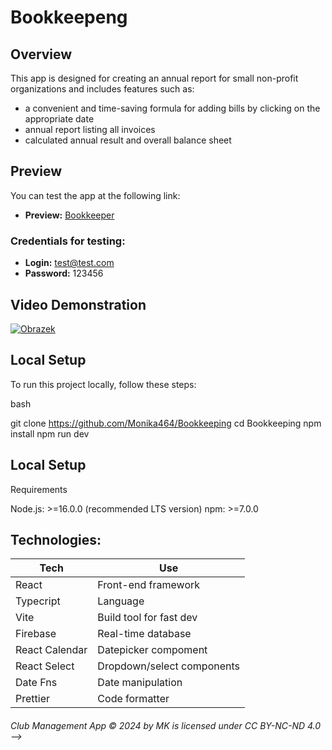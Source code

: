 # Bookkeepeng

## Overview

This app is designed for creating an annual report for small non-profit organizations and includes features such as:

- a convenient and time-saving formula for adding bills by clicking on the appropriate date
- annual report listing all invoices
- calculated annual result and overall balance sheet

## Preview

You can test the app at the following link:

- **Preview:** [Bookkeeper](https://virtual-bookkeeper-c1afd.web.app/)

### Credentials for testing:

- **Login:** test@test.com
- **Password:** 123456

## Video Demonstration

[![Obrazek](https://firebasestorage.googleapis.com/v0/b/my-dojo-web.appspot.com/o/git-pictures%2FBookkeeper.png?alt=media&token=b44e45a6-f446-46f5-bc51-9047ca678232)](https://vimeo.com/1041230673?share=copy#t=0)

## Local Setup

To run this project locally, follow these steps:

bash

git clone https://github.com/Monika464/Bookkeeping
cd Bookkeeping
npm install
npm run dev

## Local Setup

Requirements

Node.js: >=16.0.0 (recommended LTS version)
npm: >=7.0.0

## Technologies:

| Tech           | Use                        |
| -------------- | -------------------------- |
| React          | Front-end framework        |
| Typecript      | Language                   |
| Vite           | Build tool for fast dev    |
| Firebase       | Real-time database         |
| React Calendar | Datepicker compoment       |
| React Select   | Dropdown/select components |
| Date Fns       | Date manipulation          |
| Prettier       | Code formatter             |

###### Club Management App © 2024 by MK is licensed under CC BY-NC-ND 4.0 -->
